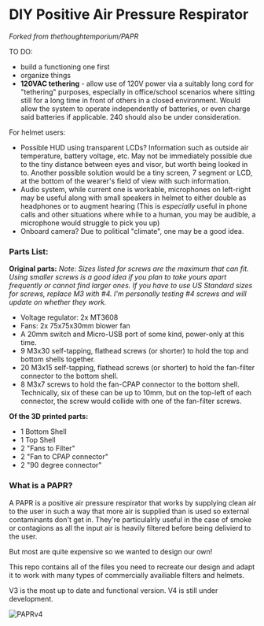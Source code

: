 # DIY Positive Air Pressure Respirator 

*Forked from thethoughtemporium/PAPR*

TO DO:
- build a functioning one first
- organize things
- **120VAC tethering** - allow use of 120V power via a suitably long cord for "tethering" purposes, especially in office/school scenarios where sitting still for a long time in front of others in a closed environment. Would allow the system to operate independently of batteries, or even charge said batteries if applicable. 240 should also be under consideration.

For helmet users:
- Possible HUD using transparent LCDs? Information such as outside air temperature, battery voltage, etc. May not be immediately possible due to the tiny distance between eyes and visor, but worth being looked in to. Another possible solution would be a tiny screen, 7 segment or LCD, at the bottom of the wearer's field of view with such information.
- Audio system, while current one is workable, microphones on left-right may be useful along with small speakers in helmet to either double as headphones or to augment hearing (This is *especially* useful in phone calls and other situations where while to a human, you may be audible, a microphone would struggle to pick you up)
- Onboard camera? Due to political "climate", one may be a good idea. 

### Parts List:
**Original parts:**
*Note: Sizes listed for screws are the maximum that can fit. Using smaller screws is a good idea if you plan to take yours apart frequently or cannot find larger ones. If you have to use US Standard sizes for screws, replace M3 with #4. I'm personally testing #4 screws and will update on whether they work.*
- Voltage regulator: 2x MT3608 
- Fans: 2x 75x75x30mm blower fan
- A 20mm switch and Micro-USB port of some kind, power-only at this time.
- 9 M3x30 self-tapping, flathead screws (or shorter) to hold the top and bottom shells together.
- 20 M3x15 self-tapping, flathead screws (or shorter) to hold the fan-filter connector to the bottom shell.
- 8 M3x7 screws to hold the fan-CPAP connector to the bottom shell. Technically, six of these can be up to 10mm, but on the top-left of each connector, the screw would collide with one of the fan-filter screws.

**Of the 3D printed parts:**
- 1 Bottom Shell
- 1 Top Shell
- 2 "Fans to Filter" 
- 2 "Fan to CPAP connector"
- 2 "90 degree connector"

### What is a PAPR?

A PAPR is a positive air pressure respirator that works by supplying clean air to the user in such a way that more air is supplied than is used so external contaminants don't get in.
They're particulalrly useful in the case of smoke or contagions as all the input air is heavily filtered before being delivierd to the user.

But most are quite expensive so we wanted to design our own!

This repo contains all of the files you need to recreate our design and adapt it to work with many types of commercially availiable filters and helmets. 

V3 is the most up to date and functional version. V4 is still under development.

![PAPRv4](https://github.com/thethoughtemporium/PAPR/blob/main/493507e8-c7e0-45a2-9ea5-cce407912ea4.PNG?raw=true)
